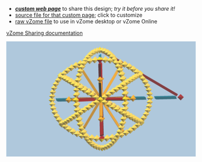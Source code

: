 
 - [***custom web page***][post] to share this design; *try it before you share it!*
 - [source file for that custom page][source]; click to customize
 - [raw vZome file][raw] to use in vZome desktop or vZome Online

[vZome Sharing documentation](https://vzome.github.io/vzome/sharing.html#how-it-works)

![Image](<30-gon-field-icosa-WIP.png>)


[post]: <https://John-Kostick.github.io/vzome-sharing/2022/02/03/30-gon-field-icosa-WIP-16-32-59.html>
[source]: <https://github.com/John-Kostick/vzome-sharing/edit/main/_posts/2022-02-03-30-gon-field-icosa-WIP-16-32-59.md>
[raw]: <https://raw.githubusercontent.com/John-Kostick/vzome-sharing/main/2022/02/03/16-32-59-30-gon-field-icosa-WIP/30-gon-field-icosa-WIP.vZome>